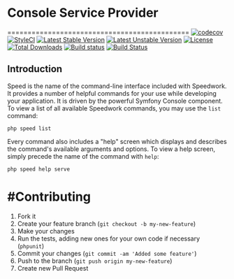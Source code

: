# Console Service Provider
=============================================
[![codecov](https://codecov.io/gh/speedwork/console/branch/master/graph/badge.svg)](https://codecov.io/gh/speedwork/view)
[![StyleCI](https://styleci.io/repos/67978616/shield)](https://styleci.io/repos/67978616)
[![Latest Stable Version](https://poser.pugx.org/speedwork/console/v/stable)](https://packagist.org/packages/speedwork/console)
[![Latest Unstable Version](https://poser.pugx.org/speedwork/console/v/unstable)](https://packagist.org/packages/speedwork/console)
[![License](https://poser.pugx.org/speedwork/console/license)](https://packagist.org/packages/speedwork/console)
[![Total Downloads](https://poser.pugx.org/speedwork/console/downloads)](https://packagist.org/packages/speedwork/console)
[![Build status](https://ci.appveyor.com/api/projects/status/10aw52t4ga4kek27?svg=true)](https://ci.appveyor.com/project/2stech/console)
[![Build Status](https://travis-ci.org/speedwork/console.svg?branch=master)](https://travis-ci.org/speedwork/console)

## Introduction

Speed is the name of the command-line interface included with Speedwork. It provides a number of helpful commands for your use while developing your application. It is driven by the powerful Symfony Console component. To view a list of all available Speedwork commands, you may use the `list` command:

    php speed list

Every command also includes a "help" screen which displays and describes the command's available arguments and options. To view a help screen, simply precede the name of the command with `help`:

    php speed help serve

#Contributing
=============================================

1. Fork it
2. Create your feature branch (`git checkout -b my-new-feature`)
3. Make your changes
4. Run the tests, adding new ones for your own code if necessary (`phpunit`)
5. Commit your changes (`git commit -am 'Added some feature'`)
6. Push to the branch (`git push origin my-new-feature`)
7. Create new Pull Request
